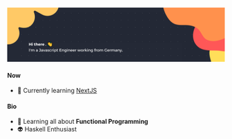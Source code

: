 ![Banner](./banner.png)

#### Now

- 🖤  Currently learning [NextJS](https://nextjs.org/)

#### Bio

- 👾  Learning all about **Functional Programming**
- 👽  Haskell Enthusiast
